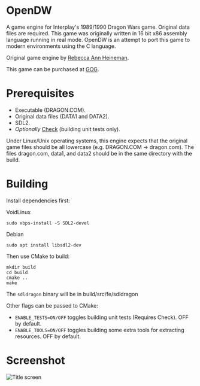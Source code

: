 # OpenDW
A game engine for Interplay's 1989/1990 Dragon Wars game.
Original data files are required.
This game was originally written in 16 bit x86 assembly language running in
real mode. OpenDW is an attempt to port this game to modern environments using
the C language.

Original game engine by [Rebecca Ann Heineman](https://www.burgerbecky.com/).

This game can be purchased at [GOG](https://www.gog.com/game/dragon_wars).

# Prerequisites
- Executable (DRAGON.COM).
- Original data files (DATA1 and DATA2).
- SDL2.
- *Optionally* [Check](https://libcheck.github.io/check/) (building unit tests only).

Under Linux/Unix operating systems, this engine expects that the original game
files should be all lowercase (e.g. DRAGON.COM -> dragon.com). The files
dragon.com, data1, and data2 should be in the same directory with the build.

# Building

Install dependencies first:

VoidLinux

```
sudo xbps-install -S SDL2-devel
```

Debian

```
sudo apt install libsdl2-dev
```

Then use CMake to build:

```
mkdir build
cd build
cmake ..
make
```

The `sdldragon` binary will be in build/src/fe/sdldragon

Other flags can be passed to CMake:

* `ENABLE_TESTS=ON/OFF` toggles building unit tests (Requires Check). OFF by default.
* `ENABLE_TOOLS=ON/OFF` toggles building some extra tools for extracting resources. OFF by default.

# Screenshot

![Title screen](img/dw.png)

